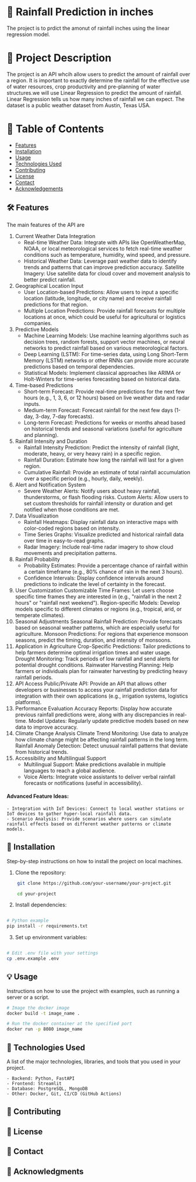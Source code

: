 <!-- Title of the Project -->
# 🌟 Rainfall Prediction in inches
The project is to prdict the amonut of  rainfall inches using the linear regression model. 
<!-- Description -->
# 🚀 Project Description
The project is an API whcih allow users to predict the amount of rainfall over a region. It is important to exactly determine the rainfall for the effective use of water resources, crop productivity and pre-planning of water structures.we will use Linear Regression to predict the amount of rainfall. Linear Regression tells us how many inches of rainfall we can expect. The dataset is a public weather dataset from Austin, Texas USA.

# 📜 Table of Contents

- [Features](#features)
- [Installation](#installation)
- [Usage](#usage)
- [Technologies Used](#technologies-used)
- [Contributing](#contributing)
- [License](#license)
- [Contact](#contact)
- [Acknowledgements](#acknowledgements)


## 🛠️ Features
The main features of the API are
1. Current Weather Data Integration
    - Real-time Weather Data: Integrate with APIs like OpenWeatherMap, NOAA, or local meteorological services to fetch real-time weather conditions such as temperature, humidity, wind speed, and pressure.
    - Historical Weather Data: Leverage past weather data to identify trends and patterns that can improve prediction accuracy.
Satellite Imagery: Use satellite data for cloud cover and movement analysis to better predict rainfall.
2. Geographical Location Input
    - User Location-based Predictions: Allow users to input a specific location (latitude, longitude, or city name) and receive rainfall predictions for that region.
    - Multiple Location Predictions: Provide rainfall forecasts for multiple locations at once, which could be useful for agricultural or logistics companies.
3. Predictive Models
    - Machine Learning Models: Use machine learning algorithms such as decision trees, random forests, support vector machines, or neural networks to predict rainfall based on various meteorological factors.
    - Deep Learning (LSTM): For time-series data, using Long Short-Term Memory (LSTM) networks or other RNNs can provide more accurate predictions based on temporal dependencies.
    - Statistical Models: Implement classical approaches like ARIMA or Holt-Winters for time-series forecasting based on historical data.
4. Time-based Predictions
   - Short-term Forecast: Provide real-time predictions for the next few hours (e.g., 1, 3, 6, or 12 hours) based on live weather data and radar inputs.
   - Medium-term Forecast: Forecast rainfall for the next few days (1-day, 3-day, 7-day forecasts).
   - Long-term Forecast: Predictions for weeks or months ahead based on historical trends and seasonal variations (useful for agriculture and planning).
5. Rainfall Intensity and Duration
    - Rainfall Intensity Prediction: Predict the intensity of rainfall (light, moderate, heavy, or very heavy rain) in a specific region.
    - Rainfall Duration: Estimate how long the rainfall will last for a given region.
    - Cumulative Rainfall: Provide an estimate of total rainfall accumulation over a specific period (e.g., hourly, daily, weekly).
6. Alert and Notification System
    - Severe Weather Alerts: Notify users about heavy rainfall, thunderstorms, or flash flooding risks.
Custom Alerts: Allow users to set custom thresholds for rainfall intensity or duration and get notified when those conditions are met.
7. Data Visualization
    - Rainfall Heatmaps: Display rainfall data on interactive maps with color-coded regions based on intensity.
    - Time Series Graphs: Visualize predicted and historical rainfall data over time in easy-to-read graphs.
    - Radar Imagery: Include real-time radar imagery to show cloud movements and precipitation patterns.
8. Rainfall Probability
    - Probability Estimates: Provide a percentage chance of rainfall within a certain timeframe (e.g., 80% chance of rain in the next 3 hours).
    - Confidence Intervals: Display confidence intervals around predictions to indicate the level of certainty in the forecast.
9. User Customization
Customizable Time Frames: Let users choose specific time frames they are interested in (e.g., "rainfall in the next 2 hours" or "rainfall next weekend").
Region-specific Models: Develop models specific to different climates or regions (e.g., tropical, arid, or temperate climates).
10. Seasonal Adjustments
Seasonal Rainfall Prediction: Provide forecasts based on seasonal weather patterns, which are especially useful for agriculture.
Monsoon Predictions: For regions that experience monsoon seasons, predict the timing, duration, and intensity of monsoons.
11. Application in Agriculture
Crop-Specific Predictions: Tailor predictions to help farmers determine optimal irrigation times and water usage.
Drought Monitoring: Track periods of low rainfall and send alerts for potential drought conditions.
Rainwater Harvesting Planning: Help farmers or individuals plan for rainwater harvesting by predicting heavy rainfall periods.
12. API Access
Public/Private API: Provide an API that allows other developers or businesses to access your rainfall prediction data for integration with their own applications (e.g., irrigation systems, logistics platforms).
13. Performance Evaluation
Accuracy Reports: Display how accurate previous rainfall predictions were, along with any discrepancies in real-time.
Model Updates: Regularly update predictive models based on new data to improve accuracy.
14. Climate Change Analysis
Climate Trend Monitoring: Use data to analyze how climate change might be affecting rainfall patterns in the long term.
Rainfall Anomaly Detection: Detect unusual rainfall patterns that deviate from historical trends.
15. Accessibility and Multilingual Support
    - Multilingual Support: Make predictions available in multiple languages to reach a global audience.
    - Voice Alerts: Integrate voice assistants to deliver verbal rainfall forecasts or notifications (useful in accessibility).
#### Advanced Feature Ideas:
    - Integration with IoT Devices: Connect to local weather stations or IoT devices to gather hyper-local rainfall data.
    - Scenario Analysis: Provide scenarios where users can simulate rainfall effects based on different weather patterns or climate models.

## 🔧 Installation
Step-by-step instructions on how to install the project on local machines.

1. Clone the repository:
<!-- bash commands -->

```bash
    git clone https://github.com/your-username/your-project.git

    cd your-project

```
2. Install dependencies:

```bash

# Python example
pip install -r requirements.txt

```
3. Set up environment variables:

```bash

# Edit .env file with your settings
cp .env.example .env

```
## 💡 Usage
Instructions on how to use the project with examples, such as running a server or a script.

```bash
# Image the docker image
docker build -t image_name .

# Run the docker container at the specified port 
docker run -p 8080 image_name

```
## 🧰 Technologies Used

A list of the major technologies, libraries, and tools that you used in your project.

    - Backend: Python, FastAPI
    - Frontend: Streamlit
    - Database: PostgreSQL, MongoDB
    - Other: Docker, Git, CI/CD (GitHub Actions)


## 🤝 Contributing

## 📝 License

## 📧 Contact

## 🙏 Acknowledgments